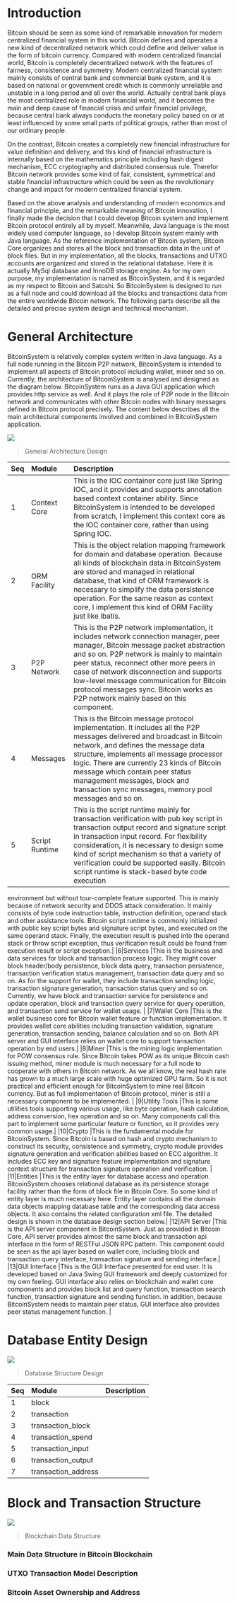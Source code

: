 # Introduction
Bitcoin should be seen as some kind of remarkable innovation for modern centralized financial system in this world. Bitcoin defines and operates a new kind of decentralized network which could define and deliver value in the form of bitcoin currency. 
Compared with modern centralized financial world, Bitcoin is completely decentralized network with the features of fairness, consistence and symmetry. Modern centralized financial system mainly consists of central bank and commercial bank system, and it
is based on national or government credit which is commonly unreliable and unstable in a long period and all over the world. Actually central bank plays the most centralized role in modern financial world, and it becomes the main and deep cause of financial crisis 
and unfair financial privilege, because central bank always conducts the monetary policy based on or at least influenced by some small parts of political groups, rather than most of our ordinary people. 

On the contrast, Bitcoin creates a completely new financial infrastructure for value definition and delivery, and this kind of financial infrastructure is internally based on the mathematics principle including hash digest mechanism, ECC cryptography and distributed consensus rule. Therefor Bitcoin 
network provides some kind of fair, consistent, symmetrical and stable financial infrastructure which could be seen as the revolutionary change and impact for modern centralized financial system.

Based on the above analysis and understanding of modern economics and financial principle, and the remarkable meaning of Bitcoin innovation, I finally made the decision that I could develop Bitcoin system and implement Bitcoin protocol entirely all by myself. 
Meanwhile, Java language is the most widely used computer language, so I develop Bitcoin system mainly with Java language. As the reference implementation of Bitcoin system, Bitcoin Core organizes and stores all the block and transaction data in the 
unit of block files. But in my implementation, all the blocks, transactions and UTXO accounts are organized and stored in the relational database. Here it is actually MySql database and InnoDB storage engine. As for my own purpose, my implementation is named as
BitcoinSystem, and it is regarded as my respect to Bitcoin and Satoshi. So BitcoinSystem is designed to run as a full node and could download all the blocks and transactions data from the entire worldwide Bitcoin network. The following parts describe all 
the detailed and precise system design and technical mechanism.

# General Architecture
BitcoinSystem is relatively complex system written in Java language. As a full node running in the Bitcoin P2P network, BitcoinSystem is intended to implement all aspects of Bitcoin protocol including wallet, miner and so on. Currently, the architecture of BitcoinSystem is analysed and designed 
as the diagram below. BitcoinSystem runs as a Java GUI application which provides http service as well. And it plays the role of P2P node in the Bitcoin network and communicates with other Bitcoin nodes with binary messages defined in Bitcoin protocol precisely. The content below describes all 
the main architectural components involved and combined in BitcoinSystem application.

![](https://github.com/shaojianqing/BitcoinSystem/blob/master/doc/images/general_architecture.png)
> General Architecture Design

|Seq|Module|Description|
|:-- |:--------------- |:-------------------------------------------|
|1|Context Core |This is the IOC container core just like Spring IOC, and it provides and supports annotation based context container ability. Since BitcoinSystem is intended to be developed from scratch, I implement this context core as the IOC container core, rather than using Spring IOC.|
|2|ORM Facility |This is the object relation mapping framework for domain and database operation. Because all kinds of blockchain data in BitcoinSystem are stored and managed in relational database, that kind of ORM framework is necessary to simplify the data persistence operation. For the same reason as context core, I implement this kind of ORM Facility just like ibatis.|
|3|P2P Network |This is the P2P network implementation, it includes network connection manager, peer manager, Bitcoin message packet abstraction and so on. P2P network is mainly to maintain peer status, reconnect other more peers in case of network disconnection and supports low-level message communication for Bitcoin protocol messages sync. Bitcoin works as P2P network mainly based on this component. |
|4|Messages |This is the Bitcoin message protocol implementation. It includes all the P2P messages delivered and broadcast in Bitcoin network, and defines the message data structure, implements all message processor logic. There are currently 23 kinds of Bitcoin message which contain peer status management messages, block and transaction sync messages, memory pool messages and so on. |
|5|Script Runtime |This is the script runtime mainly for transaction verification with pub key script in transaction output record and signature script in transaction input record. For flexibility consideration, it is necessary to design some kind of script mechanism so that a variety of verification could be supported easily. Bitcoin script runtime is stack-based byte code execution 
environment but without tour-complete feature supported. This is mainly because of network security and DDOS attack consideration. It mainly consists of byte code instruction table, instruction definition, operand stack and other assistance tools. Bitcoin script runtime is commonly initialized with public key script bytes and signature script bytes, and executed on the same operand stack. 
Finally, the execution result is pushed into the operand stack or throw script exception, thus verification result could be found from execution result or script exception.|
|6|Services |This is the business and data services for block and transaction process logic. They might cover block header/body persistence, block data query, transaction persistence, transaction verification status management, transaction data query and so on. As for the support for wallet, they include transaction sending logic, transaction signature generation, transaction status query and so on. 
Currently, we have block and transaction service for persistence and update operation, block and transaction query service for query operation, and transaction send service for wallet usage. |
|7|Wallet Core |This is the wallet business core for Bitcoin wallet feature or function implementation. It provides wallet core abilities including transaction validation, signature generation, transaction sending, balance calculation and so on. Both API server and GUI interface relies on wallet core to support transaction operation by end users.|
|8|Miner |This is the mining logic implementation for POW consensus rule. Since Bitcoin takes POW as its unique Bitcoin cash issuing method, miner module is much necessary for a full node to cooperate with others in Bitcoin network. As we all know, the real hash rate has grown to a much large scale with huge optimized GPU farm. So it is not practical and efficient enough for BitcoinSystem to mine real Bitcoin currency.
But as full implementation of Bitcoin protocol, miner is still a necessary component to be implemented. |
|9|Utility Tools |This is some utilities tools supporting various usage, like byte operation, hash calculation, address conversion, hex operation and so on. Many components call this part to implement some particular feature or function, so it provides very common usage.|
|10|Crypto |This is the fundamental module for BitcoinSystem. Since Bitcoin is based on hash and crypto mechanism to construct its security, consistence and symmetry, crypto module provides signature generation and verification abilities based on ECC algorithm. It includes ECC key and signature feature implementation and signature context structure for transaction signature operation and verification. |
|11|Entities |This is the entity layer for database access and operation. BitcoinSystem chooses relational database as its persistence storage facility rather than the form of block file in Bitcoin Core. So some kind of entity layer is much necessary here. Entity layer contains all the domain data objects mapping database table and the corresponding data access objects. It also contains the related configuration xml file. 
The detailed design is shown in the database design section below.|
|12|API Server |This is the API server component in BitcoinSystem. Just as provided in Bitcoin Core, API server provides almost the same block and transaction api interface in the form of RESTFul JSON RPC pattern. This component could be seen as the api layer based on wallet core, including block and transaction query interface, transaction signature and sending interface.|
|13|GUI Interface |This is the GUI Interface presented for end user. It is developed based on Java Swing GUI framework and deeply customized for my own feeling. GUI interface also relies on blockchain and wallet core components and provides block list and query function, transaction search function, transaction signature and sending function. In addition, because BitcoinSystem needs to maintain peer status, 
GUI interface also provides peer status management function. |

# Database Entity Design

![](https://github.com/shaojianqing/BitcoinSystem/blob/master/doc/images/database_design.png)
> Database Structure Design

|Seq|Module|Description|
|:-- |:--------------- |:-------------------------------------------|
|1|block | |
|2|transaction | |
|3|transaction_block | |
|4|transaction_spend | |
|5|transaction_input | |
|6|transaction_output | |
|7|transaction_address | |

# Block and Transaction Structure
![](https://github.com/shaojianqing/BitcoinSystem/blob/master/doc/images/blockchain_structure.png)
> Blockchain Data Structure

### Main Data Structure in Bitcoin Blockchain 

### UTXO Transaction Model Description

### Bitcoin Asset Ownership and Address
 